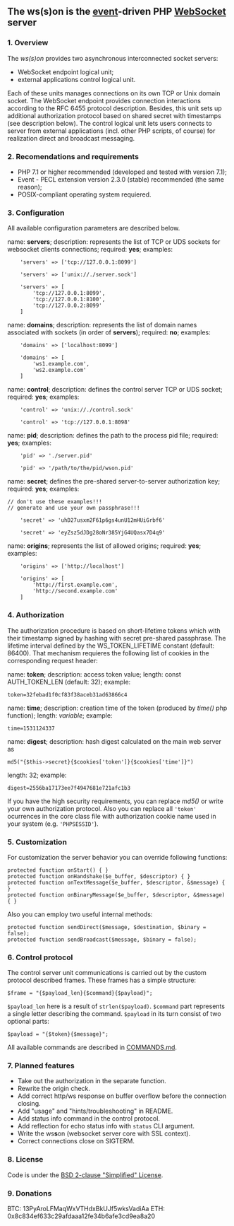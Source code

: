 The **ws(s)on** is the [event](http://pecl.php.net/package/event
"PECL::Package::event")-driven
PHP [WebSocket](https://tools.ietf.org/html/rfc6455 "RFC 6455") server
--------------------------------------------------------------------------------
### 1. Overview

The *ws(s)on* provides two asynchronous 
interconnected socket servers:
* WebSocket endpoint logical unit;
* external applications control logical unit.

Each of these units manages connections on its own TCP or Unix domain socket.
The WebSocket endpoint provides connection interactions according to the
RFC 6455 protocol description. Besides, this unit sets up additional
authorization protocol based on shared secret with timestamps (see description
below). The control logical unit lets users connects to server from external
applications (incl. other PHP scripts, of course) for realization direct and
broadcast messaging.

### 2. Recomendations and requirements

* PHP 7.1 or higher recommended (developed and tested with version 7.1);
* Event - PECL extension version 2.3.0 (stable) recommended (the same reason);
* POSIX-compliant operating system requiered.

### 3. Configuration

All available configuration parameters are described below.

name: **servers**;
description: represents the list of TCP or UDS sockets for websocket
clients connections;
required: **yes**;
examples:
```
	'servers' => ['tcp://127.0.0.1:8099']

	'servers' => ['unix://./server.sock']

	'servers' => [
		'tcp://127.0.0.1:8099',
		'tcp://127.0.0.1:8100',
		'tcp://127.0.0.2:8099'
	]
```
name: **domains**;
description: represents the list of domain names associated with sockets
(in order of **servers**);
required: **no**;
examples:
```
	'domains' => ['localhost:8099']

	'domains' => [
		'ws1.example.com',
		'ws2.example.com'
	]
```
name: **control**;
description: defines the control server TCP or UDS socket;
required: **yes**;
examples:
```
	'control' => 'unix://./control.sock'

	'control' => 'tcp://127.0.0.1:8098'
```
name: **pid**;
description: defines the path to the process pid file;
required: **yes**;
examples:
```
	'pid' => './server.pid'
	
	'pid' => '/path/to/the/pid/wson.pid'
```
name: **secret**;
defines the pre-shared server-to-server authorization key;
required: **yes**;
examples:
```
// don't use these examples!!!
// generate and use your own passphrase!!!

	'secret' => 'uhD27usxm2F61p6gs4unU12mHUiGrbf6'

	'secret' => 'eyZsz5dJDg28oNr385YjG4UQasx7D4q9'
```
name: **origins**;
represents the list of allowed origins;
required: **yes**;
examples:
```
	'origins' => ['http://localhost']

	'origins' => [
		'http://first.example.com',
		'http://second.example.com'
	]
```

### 4. Authorization

The authorization procedure is based on short-lifetime tokens which with their
timestamp signed by hashing with secret pre-shared passphrase. The lifetime
interval defined by the WS_TOKEN_LIFETIME constant (default: 86400). That
mechanism requieres the following list of cookies in the corresponding request
header:

name: **token**;
description: access token value;
length: const AUTH_TOKEN_LEN (default: 32);
example:
```
token=32febad1f0cf83f38aceb31ad63866c4
```
name: **time**;
description: creation time of the token (produced by *time()* php function);
length: *variable*;
example:
```
time=1531124337
```
name: **digest**;
description: hash digest calculated on the main web server as
```
md5("{$this->secret}{$cookies['token']}{$cookies['time']}")
```
length: 32;
example:
```
digest=2556ba17173ee7f4947681e721afc1b3
```
If you have the high security requirements, you can replace *md5()*
or write your own authorization protocol.
Also you can replace all `'token'` ocurrences in the core class file with
authorization cookie name used in your system (e.g. `'PHPSESSID'`).

### 5. Customization

For customization the server behavior you can override following functions:
```
protected function onStart() { }
protected function onHandshake($e_buffer, $descriptor) { }
protected function onTextMessage($e_buffer, $descriptor, &$message) { }
protected function onBinaryMessage($e_buffer, $descriptor, &$message) { }
```
Also you can employ two useful internal methods:
```
protected function sendDirect($message, $destination, $binary = false);
protected function sendBroadcast($message, $binary = false);
```
### 6. Control protocol

The control server unit communications is carried out by the custom protocol
described frames. These frames has a simple structure:
```
$frame = "{$payload_len}{$command}{$payload}";
```
`$payload_len` here is a result of `strlen($payload)`.
`$command` part represents a single letter describing the command.
`$payload` in its turn consist of two optional parts:
```
$payload = "{$token}{$message}";
```
All available commands are described in [COMMANDS.md](./COMMANDS.md).

### 7. Planned features

* Take out the authorization in the separate function.
* Rewrite the origin check.
* Add correct http/ws response on buffer overflow before the connection closing.
* Add "usage" and "hints/troubleshooting" in README.
* Add status info command in the control protocol.
* Add reflection for echo status info with `status` CLI argument.
* Write the ws**s**on (websocket server core with SSL context).
* Correct connections close on SIGTERM.

### 8. License

Code is under the [BSD 2-clause "Simplified" License](./LICENSE.txt).

### 9. Donations

BTC: 13PyAroLFMaqWxVTHdxBkUJf5wksVadiAa
ETH: 0x8c834ef633c29afdaaa12fe34b6afe3cd9ea8a20
